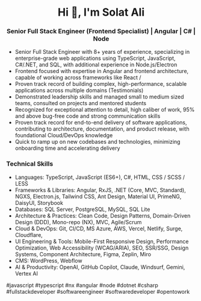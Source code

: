 <h1 align="center">Hi 👋, I'm Solat Ali</h1>
<h3 align="center">Senior Full Stack Engineer (Frontend Specialist) | Angular | C# | Node </h3>

- Senior Full Stack Engineer with 8+ years of experience, specializing in enterprise-grade web applications using TypeScript, JavaScript, C#/.NET, and SQL, with additional experience in Node.js/Electron <br/>
- Frontend focused with expertise in Angular and frontend architecture, capable of working across frameworks like React / 
- Proven track record of building complex, high-performance, scalable applications across multiple domains (Testimonials)
- Demonstrated leadership skills and managed small to medium sized teams, consulted on projects and mentored students
- Recognized for exceptional attention to detail, high caliber of work, 95% and above bug-free code and strong communication skills
- Proven track record for end-to-end delivery of software applications, contributing to architecture, documentation, and product release, with foundational Cloud/DevOps knowledge
- Quick to ramp up on new codebases and technologies, minimizing onboarding time and accelerating delivery

<h3>Technical Skills </h3>

- Languages: TypeScript, JavaScript (ES6+), C#, HTML, CSS / SCSS / LESS
- Frameworks & Libraries: Angular, RxJS, .NET (Core, MVC, Standard), NGXS, Electron.js, Tailwind CSS, Ant Design, Material UI, PrimeNG, DaisyUI, Storybook
- Databases: SQL Server, PostgreSQL, MySQL, SQL Lite 
- Architecture & Practices: Clean Code, Design Patterns, Domain-Driven Design (DDD), Mono-repo (NX), MVC, Agile/Scrum
- Cloud & DevOps: Git, CI/CD, MS Azure, AWS, Vercel, Netlify, Surge, Cloudflare, 
- UI Engineering & Tools: Mobile-First Responsive Design, Performance Optimization, Web Accessibility (WCAG/ARIA), SEO, SSR/SSG, Design Systems, Component Architecture, Figma, Zeplin, Miro 
- CMS: WordPress, Webflow
- AI & Productivity: OpenAI, GitHub Copilot, Claude, Windsurf, Gemini, Vertex AI

#javascript #typescript #nx #angular #node #dotnet #csharp #fullstackdeveloper #softwareengineer #softwaredeveloper #opentowork
